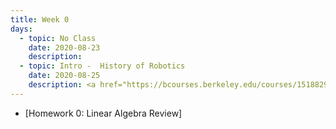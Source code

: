 ```yaml
---
title: Week 0
days:
  - topic: No Class
    date: 2020-08-23
    description:
  - topic: Intro -  History of Robotics
    date: 2020-08-25
    description: <a href="https://bcourses.berkeley.edu/courses/1518829/external_tools/78985">Video</a> <br /> [Logistics Slides]("../assets/lec/Lecture0-logistics.pdf") <br /> [Lecture Slides]("../assets/lec/Lecture0-RobotHistory.pdf")
---
```

- [Homework 0: Linear Algebra Review]
